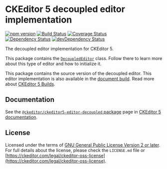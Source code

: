 CKEditor 5 decoupled editor implementation
========================================

[![npm version](https://badge.fury.io/js/%40ckeditor%2Fckeditor5-editor-decoupled.svg)](https://www.npmjs.com/package/@ckeditor/ckeditor5-editor-decoupled)
[![Build Status](https://travis-ci.org/ckeditor/ckeditor5-editor-decoupled.svg?branch=master)](https://travis-ci.org/ckeditor/ckeditor5-editor-decoupled)
[![Coverage Status](https://coveralls.io/repos/github/ckeditor/ckeditor5-editor-decoupled/badge.svg?branch=master)](https://coveralls.io/github/ckeditor/ckeditor5-editor-decoupled?branch=master)
<br>
[![Dependency Status](https://david-dm.org/ckeditor/ckeditor5-editor-decoupled/status.svg)](https://david-dm.org/ckeditor/ckeditor5-editor-decoupled)
[![devDependency Status](https://david-dm.org/ckeditor/ckeditor5-editor-decoupled/dev-status.svg)](https://david-dm.org/ckeditor/ckeditor5-editor-decoupled?type=dev)

The decoupled editor implementation for CKEditor 5.

This package contains the [`DecoupledEditor`](https://ckeditor.com/docs/ckeditor5/latest/api/module_editor-decoupled_decouplededitor-DecoupledEditor.html) class. Follow there to learn more about this type of editor and how to initialize it.

This package contains the source version of the decoupled editor. This editor implementation is also available in the [document build](https://www.npmjs.com/package/@ckeditor/ckeditor5-build-decoupled-document). Read more about [CKEditor 5 Builds](https://ckeditor.com/docs/ckeditor5/latest/builds/index.html).

## Documentation

See the [`@ckeditor/ckeditor5-editor-decoupled` package](https://ckeditor.com/docs/ckeditor5/latest/api/editor-decoupled.html) page in [CKEditor 5 documentation](https://ckeditor.com/docs/ckeditor5/latest/).

## License

Licensed under the terms of [GNU General Public License Version 2 or later](http://www.gnu.org/licenses/gpl.html). For full details about the license, please check the `LICENSE.md` file or [https://ckeditor.com/legal/ckeditor-oss-license](https://ckeditor.com/legal/ckeditor-oss-license).
